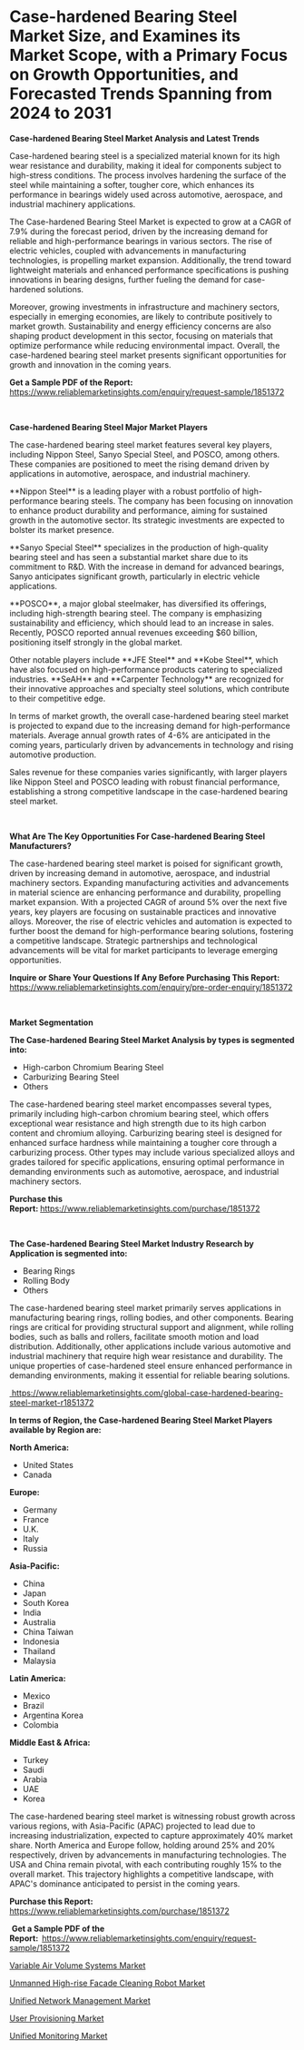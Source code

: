 <p><h1>Case-hardened Bearing Steel Market Size, and Examines its Market Scope, with a Primary Focus on Growth Opportunities, and Forecasted Trends Spanning from 2024 to 2031</h1></p><p><strong>Case-hardened Bearing Steel Market Analysis and Latest Trends</strong></p>
<p><p>Case-hardened bearing steel is a specialized material known for its high wear resistance and durability, making it ideal for components subject to high-stress conditions. The process involves hardening the surface of the steel while maintaining a softer, tougher core, which enhances its performance in bearings widely used across automotive, aerospace, and industrial machinery applications.</p><p>The Case-hardened Bearing Steel Market is expected to grow at a CAGR of 7.9% during the forecast period, driven by the increasing demand for reliable and high-performance bearings in various sectors. The rise of electric vehicles, coupled with advancements in manufacturing technologies, is propelling market expansion. Additionally, the trend toward lightweight materials and enhanced performance specifications is pushing innovations in bearing designs, further fueling the demand for case-hardened solutions. </p><p>Moreover, growing investments in infrastructure and machinery sectors, especially in emerging economies, are likely to contribute positively to market growth. Sustainability and energy efficiency concerns are also shaping product development in this sector, focusing on materials that optimize performance while reducing environmental impact. Overall, the case-hardened bearing steel market presents significant opportunities for growth and innovation in the coming years.</p></p>
<p><strong>Get a Sample PDF of the Report:&nbsp;</strong> <a href="https://www.reliablemarketinsights.com/enquiry/request-sample/1851372?utm_campaign=1393&utm_medium=2&utm_source=Github&utm_content=ia&utm_term=19102024&utm_id=case-hardened-bearing-steel">https://www.reliablemarketinsights.com/enquiry/request-sample/1851372</a></p>
<p>&nbsp;</p>
<p><strong>Case-hardened Bearing Steel Major Market Players</strong></p>
<p><p>The case-hardened bearing steel market features several key players, including Nippon Steel, Sanyo Special Steel, and POSCO, among others. These companies are positioned to meet the rising demand driven by applications in automotive, aerospace, and industrial machinery.</p><p>**Nippon Steel** is a leading player with a robust portfolio of high-performance bearing steels. The company has been focusing on innovation to enhance product durability and performance, aiming for sustained growth in the automotive sector. Its strategic investments are expected to bolster its market presence.</p><p>**Sanyo Special Steel** specializes in the production of high-quality bearing steel and has seen a substantial market share due to its commitment to R&D. With the increase in demand for advanced bearings, Sanyo anticipates significant growth, particularly in electric vehicle applications.</p><p>**POSCO**, a major global steelmaker, has diversified its offerings, including high-strength bearing steel. The company is emphasizing sustainability and efficiency, which should lead to an increase in sales. Recently, POSCO reported annual revenues exceeding $60 billion, positioning itself strongly in the global market.</p><p>Other notable players include **JFE Steel** and **Kobe Steel**, which have also focused on high-performance products catering to specialized industries. **SeAH** and **Carpenter Technology** are recognized for their innovative approaches and specialty steel solutions, which contribute to their competitive edge.</p><p>In terms of market growth, the overall case-hardened bearing steel market is projected to expand due to the increasing demand for high-performance materials. Average annual growth rates of 4-6% are anticipated in the coming years, particularly driven by advancements in technology and rising automotive production.</p><p>Sales revenue for these companies varies significantly, with larger players like Nippon Steel and POSCO leading with robust financial performance, establishing a strong competitive landscape in the case-hardened bearing steel market.</p></p>
<p>&nbsp;</p>
<p><strong>What Are The Key Opportunities For Case-hardened Bearing Steel Manufacturers?</strong></p>
<p><p>The case-hardened bearing steel market is poised for significant growth, driven by increasing demand in automotive, aerospace, and industrial machinery sectors. Expanding manufacturing activities and advancements in material science are enhancing performance and durability, propelling market expansion. With a projected CAGR of around 5% over the next five years, key players are focusing on sustainable practices and innovative alloys. Moreover, the rise of electric vehicles and automation is expected to further boost the demand for high-performance bearing solutions, fostering a competitive landscape. Strategic partnerships and technological advancements will be vital for market participants to leverage emerging opportunities.</p></p>
<p><strong>Inquire or Share Your Questions If Any Before Purchasing This Report:</strong> <a href="https://www.reliablemarketinsights.com/enquiry/pre-order-enquiry/1851372?utm_campaign=1393&utm_medium=2&utm_source=Github&utm_content=ia&utm_term=19102024&utm_id=case-hardened-bearing-steel">https://www.reliablemarketinsights.com/enquiry/pre-order-enquiry/1851372</a></p>
<p>&nbsp;</p>
<p><strong>Market Segmentation</strong></p>
<p><strong>The Case-hardened Bearing Steel Market Analysis by types is segmented into:</strong></p>
<p><ul><li>High-carbon Chromium Bearing Steel</li><li>Carburizing Bearing Steel</li><li>Others</li></ul></p>
<p><p>The case-hardened bearing steel market encompasses several types, primarily including high-carbon chromium bearing steel, which offers exceptional wear resistance and high strength due to its high carbon content and chromium alloying. Carburizing bearing steel is designed for enhanced surface hardness while maintaining a tougher core through a carburizing process. Other types may include various specialized alloys and grades tailored for specific applications, ensuring optimal performance in demanding environments such as automotive, aerospace, and industrial machinery sectors.</p></p>
<p><strong>Purchase this Report:&nbsp;</strong><a href="https://www.reliablemarketinsights.com/purchase/1851372?utm_campaign=1393&utm_medium=2&utm_source=Github&utm_content=ia&utm_term=19102024&utm_id=case-hardened-bearing-steel">https://www.reliablemarketinsights.com/purchase/1851372</a></p>
<p>&nbsp;</p>
<p><strong>The Case-hardened Bearing Steel Market Industry Research by Application is segmented into:</strong></p>
<p><ul><li>Bearing Rings</li><li>Rolling Body</li><li>Others</li></ul></p>
<p><p>The case-hardened bearing steel market primarily serves applications in manufacturing bearing rings, rolling bodies, and other components. Bearing rings are critical for providing structural support and alignment, while rolling bodies, such as balls and rollers, facilitate smooth motion and load distribution. Additionally, other applications include various automotive and industrial machinery that require high wear resistance and durability. The unique properties of case-hardened steel ensure enhanced performance in demanding environments, making it essential for reliable bearing solutions.</p></p>
<p><a href="https://www.reliablemarketinsights.com/global-case-hardened-bearing-steel-market-r1851372?utm_campaign=1393&utm_medium=2&utm_source=Github&utm_content=ia&utm_term=19102024&utm_id=case-hardened-bearing-steel">&nbsp;https://www.reliablemarketinsights.com/global-case-hardened-bearing-steel-market-r1851372</a></p>
<p><strong>In terms of Region, the Case-hardened Bearing Steel Market Players available by Region are:</strong></p>
<p>
    <p> <strong> North America: </strong>
        <ul>
            <li>United States</li>
            <li>Canada</li>
        </ul>
        </p> 
    <p> <strong> Europe: </strong>
        <ul>
            <li>Germany</li>
            <li>France</li>
            <li>U.K.</li>
            <li>Italy</li>
            <li>Russia</li>
        </ul>
        </p> 
    <p> <strong> Asia-Pacific: </strong>
        <ul>
            <li>China</li>
            <li>Japan</li>
            <li>South Korea</li>
            <li>India</li>
            <li>Australia</li>
            <li>China Taiwan</li>
            <li>Indonesia</li>
            <li>Thailand</li>
            <li>Malaysia</li>
        </ul>
        </p> 
    <p> <strong> Latin America: </strong>
        <ul>
            <li>Mexico</li>
            <li>Brazil</li>
            <li>Argentina Korea</li>
            <li>Colombia</li>
        </ul>
        </p> 
    <p> <strong> Middle East & Africa: </strong>
        <ul>
            <li>Turkey</li>
            <li>Saudi</li>
            <li>Arabia</li>
            <li>UAE</li>
            <li>Korea</li>
        </ul>
    </p>
    </p>
<p><p>The case-hardened bearing steel market is witnessing robust growth across various regions, with Asia-Pacific (APAC) projected to lead due to increasing industrialization, expected to capture approximately 40% market share. North America and Europe follow, holding around 25% and 20% respectively, driven by advancements in manufacturing technologies. The USA and China remain pivotal, with each contributing roughly 15% to the overall market. This trajectory highlights a competitive landscape, with APAC's dominance anticipated to persist in the coming years.</p></p>
<p><strong>Purchase this Report: </strong><a href="https://www.reliablemarketinsights.com/purchase/1851372?utm_campaign=1393&utm_medium=2&utm_source=Github&utm_content=ia&utm_term=19102024&utm_id=case-hardened-bearing-steel">https://www.reliablemarketinsights.com/purchase/1851372</a></p>
<p>&nbsp;<strong>Get a Sample PDF of the Report:&nbsp;&nbsp;</strong><a href="https://www.reliablemarketinsights.com/enquiry/request-sample/1851372?utm_campaign=1393&utm_medium=2&utm_source=Github&utm_content=ia&utm_term=19102024&utm_id=case-hardened-bearing-steel">https://www.reliablemarketinsights.com/enquiry/request-sample/1851372</a></p>
<p><strong></strong></p>
<p><p><a href="https://www.linkedin.com/pulse/variable-air-volume-systems-market-navigating-challenges-unlocking-cc4ef?utm_campaign=1393&utm_medium=2&utm_source=Github&utm_content=ia&utm_term=19102024&utm_id=case-hardened-bearing-steel">Variable Air Volume Systems Market</a></p><p><a href="https://github.com/BellAuer/Market-Research-Report-List-1/blob/main/unmanned-high-rise-facade-cleaning-robot-market.md?utm_campaign=1393&utm_medium=2&utm_source=Github&utm_content=ia&utm_term=19102024&utm_id=case-hardened-bearing-steel">Unmanned High-rise Facade Cleaning Robot Market</a></p><p><a href="https://www.linkedin.com/pulse/global-unified-network-management-market-analysis-trends-forecasts-q5jmf?utm_campaign=1393&utm_medium=2&utm_source=Github&utm_content=ia&utm_term=19102024&utm_id=case-hardened-bearing-steel">Unified Network Management Market</a></p><p><a href="https://www.linkedin.com/pulse/influencing-factors-user-provisioning-market-insights-growth-zt6rf?utm_campaign=1393&utm_medium=2&utm_source=Github&utm_content=ia&utm_term=19102024&utm_id=case-hardened-bearing-steel">User Provisioning Market</a></p><p><a href="https://www.linkedin.com/pulse/global-unified-monitoring-market-exploring-share-trends-future-lmrqf?utm_campaign=1393&utm_medium=2&utm_source=Github&utm_content=ia&utm_term=19102024&utm_id=case-hardened-bearing-steel">Unified Monitoring Market</a></p></p>